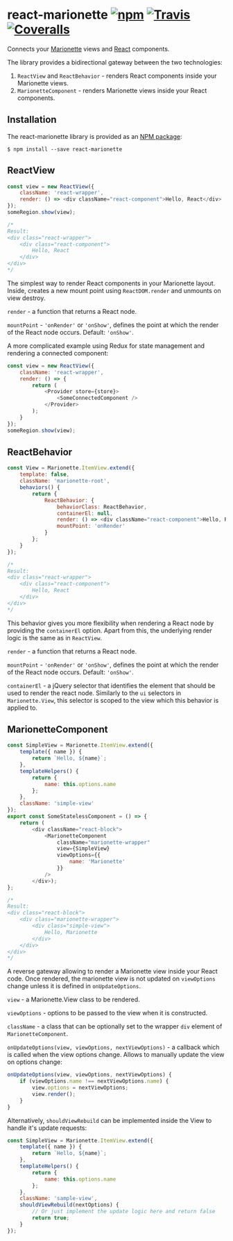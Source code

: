 # react-marionette [![npm](https://img.shields.io/npm/v/react-marionette.svg?style=flat-square)](https://www.npmjs.com/package/react-marionette) [![Travis](https://img.shields.io/travis/xsburg/react-marionette.svg?style=flat-square)](https://travis-ci.org/xsburg/react-marionette) [![Coveralls](https://img.shields.io/coveralls/xsburg/react-marionette.svg?style=flat-square)](https://coveralls.io/github/xsburg/react-marionette)

Connects your [Marionette](https://marionettejs.com/) views and [React](https://reactjs.org/) components.

The library provides a bidirectional gateway between the two technologies:

1. `ReactView` and `ReactBehavior` - renders React components inside your Marionette views.
2. `MarionetteComponent` - renders Marionette views inside your React components.

## Installation

The react-marionette library is provided as an [NPM package](https://www.npmjs.com/package/react-marionette):

```
$ npm install --save react-marionette
```

## ReactView

```javascript
const view = new ReactView({
    className: 'react-wrapper',
    render: () => <div className="react-component">Hello, React</div>
});
someRegion.show(view);

/*
Result:
<div class="react-wrapper">
    <div class="react-component">
        Hello, React
    </div>
</div>
*/
```

The simplest way to render React components in your Marionette layout. Inside, creates a new mount point using `ReactDOM.render` and unmounts on view destroy.

`render` - a function that returns a React node.

`mountPoint` - `'onRender'` or `'onShow'`, defines the point at which the render of the React node occurs. Default: `'onShow'`.

A more complicated example using Redux for state management and rendering a connected component:

```javascript
const view = new ReactView({
    className: 'react-wrapper',
    render: () => {
        return (
            <Provider store={store}>
                <SomeConnectedComponent />
            </Provider>
        );
    }
});
someRegion.show(view);
```

## ReactBehavior

```javascript
const View = Marionette.ItemView.extend({
    template: false,
    className: 'marionette-root',
    behaviors() {
        return {
            ReactBehavior: {
                behaviorClass: ReactBehavior,
                containerEl: null,
                render: () => <div className="react-component">Hello, React!</div>,
                mountPoint: 'onRender'
            }
        };
    }
});

/*
Result:
<div class="react-wrapper">
    <div class="react-component">
        Hello, React
    </div>
</div>
*/
```

This behavior gives you more flexibility when rendering a React node by providing the `containerEl` option. Apart from this, the underlying render logic is the same as in `ReactView`.

`render` - a function that returns a React node.

`mountPoint` - `'onRender'` or `'onShow'`, defines the point at which the render of the React node occurs. Default: `'onShow'`.

`containerEl` - a jQuery selector that identifies the element that should be used to render the react node. Similarly to the `ui` selectors in `Marionette.View`, this selector is scoped to the view which this behavior is applied to.

## MarionetteComponent

```javascript
const SimpleView = Marionette.ItemView.extend({
    template({ name }) {
        return `Hello, ${name}`;
    },
    templateHelpers() {
        return {
            name: this.options.name
        };
    },
    className: 'simple-view'
});
export const SomeStatelessComponent = () => {
    return (
        <div className="react-block">
            <MarionetteComponent
                className="marionette-wrapper"
                view={SimpleView}
                viewOptions={{
                    name: 'Marionette'
                }}
            />
        </div>);
};

/*
Result:
<div class="react-block">
    <div class="marionette-wrapper">
        <div class="simple-view">
            Hello, Marionette
        </div>
    </div>
</div>
*/
```

A reverse gateway allowing to render a Marionette view inside your React code. Once rendered, the marionette view is not updated on `viewOptions` change unless it is defined in `onUpdateOptions`.

`view` - a Marionette.View class to be rendered.

`viewOptions` - options to be passed to the view when it is constructed.

`className` - a class that can be optionally set to the wrapper `div` element of `MarionetteComponent`.

`onUpdateOptions(view, viewOptions, nextViewOptions)` - a callback which is called when the view options change. Allows to manually update the view on options change:

```javascript
onUpdateOptions(view, viewOptions, nextViewOptions) {
    if (viewOptions.name !== nextViewOptions.name) {
        view.options = nextViewOptions;
        view.render();
    }
}
```

Alternatively, `shouldViewRebuild` can be implemented inside the View to handle it's update requests:

```javascript
const SimpleView = Marionette.ItemView.extend({
    template({ name }) {
        return `Hello, ${name}`;
    },
    templateHelpers() {
        return {
            name: this.options.name
        };
    },
    className: 'sample-view',
    shouldViewRebuild(nextOptions) {
        // Or just implement the update logic here and return false
        return true;
    }
});
```
